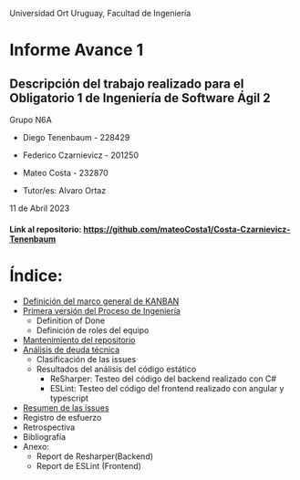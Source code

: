 Universidad Ort Uruguay, Facultad de Ingeniería

# Informe Avance 1


## Descripción del trabajo realizado para el Obligatorio 1 de Ingeniería de Software Ágil 2




Grupo N6A 

- Diego Tenenbaum - 228429

- Federico Czarnievicz - 201250 

- Mateo Costa - 232870

- Tutor/es: Alvaro Ortaz

11 de Abril 2023




#### Link al repositorio: https://github.com/mateoCosta1/Costa-Czarnievicz-Tenenbaum

# Índice:
- [Definición del marco general de KANBAN](/Informe%20Avance%201/Definicion%20de%20marco%20general%20de%20KANBAN.pdf)
- [Primera versión del Proceso de Ingeniería]()
    - Definition of Done
    - Definición de roles del equipo
- [Mantenimiento del repositorio]()
- [Análisis de deuda técnica]()    
    - Clasificación de las issues
    - Resultados del análisis del código estático
        - ReSharper: Testeo del código del backend realizado con C#
        - ESLint: Testeo del código del frontend realizado con angular y typescript
- [Resumen de las issues]()
- Registro de esfuerzo
- Retrospectiva
- Bibliografía 
- Anexo:
    - Report de Resharper(Backend)
    - Report de ESLint (Frontend)